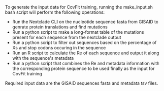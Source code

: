 To generate the input data for CovFit training, running the make_input.sh bash script will perform the following operations:

- Run the Nextclade CLI on the nucleotide sequence fasta from GISAID to genrate protein translations and find mutations
- Run a python script to make a long-format table of the mutations present for each sequence from the nextclade output
- Run a python script to filter out sequences based on the percentage of Xs and stop codons occuring in the sequence
- Run an R script to calculate the Re of each sequence and output it along with the sequence's metadata
- Run a python script that combines the Re and metadata information with the corresponding protein sequence to be used finally as the input for CovFit training

Required input data are the GISAID sequences fasta and metadata tsv files.
